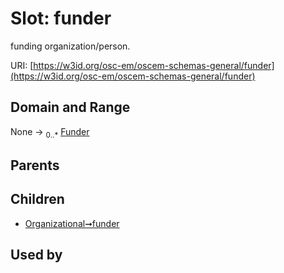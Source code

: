 
# Slot: funder

funding organization/person.

URI: [https://w3id.org/osc-em/oscem-schemas-general/funder](https://w3id.org/osc-em/oscem-schemas-general/funder)


## Domain and Range

None &#8594;  <sub>0..\*</sub> [Funder](Funder.md)

## Parents


## Children

 *  [Organizational➞funder](Organizational_funder.md)

## Used by


